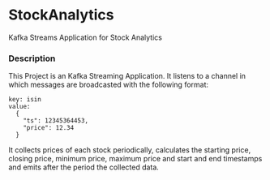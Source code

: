 # StockAnalytics
Kafka Streams Application for Stock Analytics

### Description
This Project is an Kafka Streaming Application. It listens to a channel in which messages are broadcasted with the following format:
```
key: isin
value:
  {
    "ts": 12345364453,
    "price": 12.34
  }
```

It collects prices of each stock periodically, calculates the starting price, closing price, minimum price, maximum price and start and end timestamps and emits after the period the collected data.
